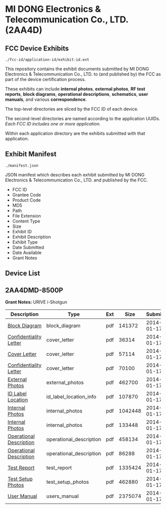 # MI DONG Electronics & Telecommunication Co., LTD. (2AA4D)
## FCC Device Exhibits

```
./fcc-id/application-id/exhibit-id.ext
```

This repository contains the exhibit documents submitted by MI DONG Electronics & Telecommunication Co., LTD. to (and published by) the FCC as part of the device certification process.

These exhibits can include **internal photos**, **external photos**, **RF test reports**, **block diagrams**, **operational descriptions**, **schematics**, **user manuals**, and various **correspondence**.

The top-level directories are sliced by the FCC ID of each device.

The second-level directories are named according to the application UUIDs. *Each FCC ID includes one or more application.*

Within each application directory are the exhibits submitted with that application. 

## Exhibit Manifest

```
./manifest.json
```

JSON manifest which describes each exhibit submitted by MI DONG Electronics & Telecommunication Co., LTD. and published by the FCC.

- FCC ID
- Grantee Code
- Product Code
- MD5
- Path
- File Extension
- Content Type
- Size
- Exhibit ID
- Exhibit Description
- Exhibit Type
- Date Submitted
- Date Available
- Grant Notes

## Device List
## 2AA4DMD-8500P
**Grant Notes:** URIVE i-Shotgun

| Description | Type | Ext | Size | Submitted | Available |
| ----------- | ---- | --- | ---- | --------- | --------- |
| [Block Diagram](2AA4DMD-8500P/8a09997801dd4368ccff8c26b2e544d2/2168913.pdf) | block_diagram | pdf | 141372 | 2014-01-17 | 2014-01-17 |
| [Confidentiality Letter](2AA4DMD-8500P/8a09997801dd4368ccff8c26b2e544d2/2168916.pdf) | cover_letter | pdf | 36314 | 2014-01-17 | 2014-01-17 |
| [Cover Letter](2AA4DMD-8500P/8a09997801dd4368ccff8c26b2e544d2/2168917.pdf) | cover_letter | pdf | 57114 | 2014-01-17 | 2014-01-17 |
| [Confidentiality Letter](2AA4DMD-8500P/8a09997801dd4368ccff8c26b2e544d2/2168919.pdf) | cover_letter | pdf | 70100 | 2014-01-17 | 2014-01-17 |
| [External Photos](2AA4DMD-8500P/8a09997801dd4368ccff8c26b2e544d2/2168914.pdf) | external_photos | pdf | 462700 | 2014-01-17 | 2014-01-17 |
| [ID Label Location](2AA4DMD-8500P/8a09997801dd4368ccff8c26b2e544d2/2168915.pdf) | id_label_location_info | pdf | 107870 | 2014-01-17 | 2014-01-17 |
| [Internal Photos](2AA4DMD-8500P/8a09997801dd4368ccff8c26b2e544d2/2168910.pdf) | internal_photos | pdf | 1042448 | 2014-01-17 | 2014-03-30 |
| [Internal Photos](2AA4DMD-8500P/8a09997801dd4368ccff8c26b2e544d2/2168911.pdf) | internal_photos | pdf | 133448 | 2014-01-17 | 2014-03-30 |
| [Operational Description](2AA4DMD-8500P/8a09997801dd4368ccff8c26b2e544d2/2168912.pdf) | operational_description | pdf | 458134 | 2014-01-17 | 2014-01-17 |
| [Operational Description](2AA4DMD-8500P/8a09997801dd4368ccff8c26b2e544d2/2168918.pdf) | operational_description | pdf | 86288 | 2014-01-17 | 2014-01-17 |
| [Test Report](2AA4DMD-8500P/8a09997801dd4368ccff8c26b2e544d2/2168920.pdf) | test_report | pdf | 1335424 | 2014-01-17 | 2014-01-17 |
| [Test Setup Photos](2AA4DMD-8500P/8a09997801dd4368ccff8c26b2e544d2/2168921.pdf) | test_setup_photos | pdf | 462880 | 2014-01-17 | 2014-01-17 |
| [User Manual](2AA4DMD-8500P/8a09997801dd4368ccff8c26b2e544d2/2168922.pdf) | users_manual | pdf | 2375074 | 2014-01-17 | 2014-01-17 |
